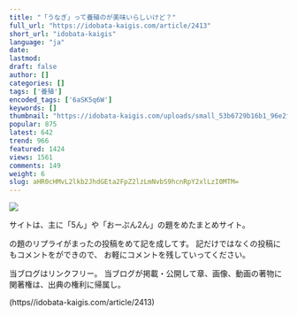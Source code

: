 ```yaml
---
title: "「うなぎ」って養殖のが美味いらしいけど？"
full_url: "https://idobata-kaigis.com/article/2413"
short_url: "idobata-kaigis"
language: "ja"
date: 
lastmod: 
draft: false
author: []
categories: []
tags: ['養殖']
encoded_tags: ['6aSK5q6W']
keywords: []
thumbnail: "https://idobata-kaigis.com/uploads/small_53b6729b16b1_96e2fe8c23.jpg"
popular: 875
latest: 642
trend: 966
featured: 1424
views: 1561
comments: 149
weight: 6
slug: aHR0cHMvL2lkb2JhdGEta2FpZ2lzLmNvbS9hcnRpY2xlLzI0MTM=
---
```


![](https://idobata-kaigis.com/uploads/small_53b6729b16b1_96e2fe8c23.jpg)

<div><p class=''>サイトは、主に「5ん」や「おーぷん2ん」の題をめたまとめサイト。</p><p>の題のリプライがまったの投稿をめて記を成してす。 記だけではなくの投稿にもコメントをができので、 お軽にコメントを残していってください。</p><p class=''>当ブログはリンクフリー。 当ブログが掲載・公開して章、画像、動画の著物に関著権は、出典の権利に帰属し。</p></div>

(https//idobata-kaigis.com/article/2413)
